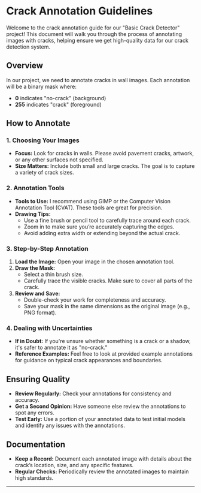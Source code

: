 # Crack Annotation Guidelines

Welcome to the crack annotation guide for our "Basic Crack Detector" project! This document will walk you through the process of annotating images with cracks, helping ensure we get high-quality data for our crack detection system.

## Overview

In our project, we need to annotate cracks in wall images. Each annotation will be a binary mask where:
- **0** indicates "no-crack" (background)
- **255** indicates "crack" (foreground)

## How to Annotate

### 1. Choosing Your Images

- **Focus:** Look for cracks in walls. Please avoid pavement cracks, artwork, or any other surfaces not specified.
- **Size Matters:** Include both small and large cracks. The goal is to capture a variety of crack sizes.

### 2. Annotation Tools

- **Tools to Use:** I recommend using GIMP or the Computer Vision Annotation Tool (CVAT). These tools are great for precision.
- **Drawing Tips:**
  - Use a fine brush or pencil tool to carefully trace around each crack.
  - Zoom in to make sure you’re accurately capturing the edges.
  - Avoid adding extra width or extending beyond the actual crack.

### 3. Step-by-Step Annotation

1. **Load the Image:** Open your image in the chosen annotation tool.
2. **Draw the Mask:**
   - Select a thin brush size.
   - Carefully trace the visible cracks. Make sure to cover all parts of the crack.
3. **Review and Save:**
   - Double-check your work for completeness and accuracy.
   - Save your mask in the same dimensions as the original image (e.g., PNG format).

### 4. Dealing with Uncertainties

- **If in Doubt:** If you're unsure whether something is a crack or a shadow, it's safer to annotate it as "no-crack."
- **Reference Examples:** Feel free to look at provided example annotations for guidance on typical crack appearances and boundaries.

## Ensuring Quality

- **Review Regularly:** Check your annotations for consistency and accuracy.
- **Get a Second Opinion:** Have someone else review the annotations to spot any errors.
- **Test Early:** Use a portion of your annotated data to test initial models and identify any issues with the annotations.

## Documentation

- **Keep a Record:** Document each annotated image with details about the crack’s location, size, and any specific features.
- **Regular Checks:** Periodically review the annotated images to maintain high standards.



---

